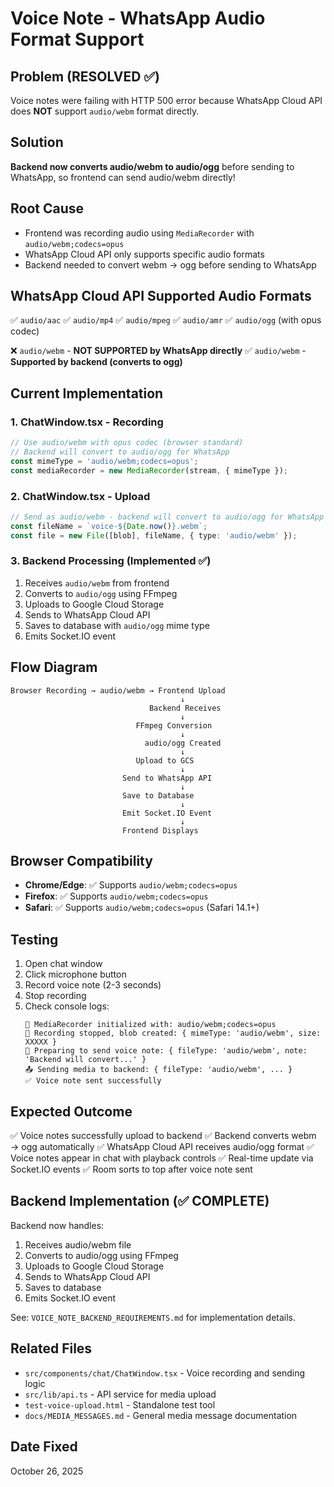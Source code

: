 # Voice Note - WhatsApp Audio Format Support

## Problem (RESOLVED ✅)
Voice notes were failing with HTTP 500 error because WhatsApp Cloud API does **NOT** support `audio/webm` format directly.

## Solution
**Backend now converts audio/webm to audio/ogg** before sending to WhatsApp, so frontend can send audio/webm directly!

## Root Cause
- Frontend was recording audio using `MediaRecorder` with `audio/webm;codecs=opus`
- WhatsApp Cloud API only supports specific audio formats
- Backend needed to convert webm → ogg before sending to WhatsApp

## WhatsApp Cloud API Supported Audio Formats
✅ `audio/aac`
✅ `audio/mp4`
✅ `audio/mpeg`
✅ `audio/amr`
✅ `audio/ogg` (with opus codec)

❌ `audio/webm` - **NOT SUPPORTED by WhatsApp directly**
✅ `audio/webm` - **Supported by backend (converts to ogg)**

## Current Implementation

### 1. ChatWindow.tsx - Recording
```typescript
// Use audio/webm with opus codec (browser standard)
// Backend will convert to audio/ogg for WhatsApp
const mimeType = 'audio/webm;codecs=opus';
const mediaRecorder = new MediaRecorder(stream, { mimeType });
```

### 2. ChatWindow.tsx - Upload
```typescript
// Send as audio/webm - backend will convert to audio/ogg for WhatsApp
const fileName = `voice-${Date.now()}.webm`;
const file = new File([blob], fileName, { type: 'audio/webm' });
```

### 3. Backend Processing (Implemented ✅)
1. Receives `audio/webm` from frontend
2. Converts to `audio/ogg` using FFmpeg
3. Uploads to Google Cloud Storage
4. Sends to WhatsApp Cloud API
5. Saves to database with `audio/ogg` mime type
6. Emits Socket.IO event

## Flow Diagram
```
Browser Recording → audio/webm → Frontend Upload
                                      ↓
                               Backend Receives
                                      ↓
                            FFmpeg Conversion
                                      ↓
                              audio/ogg Created
                                      ↓
                            Upload to GCS
                                      ↓
                         Send to WhatsApp API
                                      ↓
                         Save to Database
                                      ↓
                         Emit Socket.IO Event
                                      ↓
                         Frontend Displays
```

## Browser Compatibility
- **Chrome/Edge**: ✅ Supports `audio/webm;codecs=opus`
- **Firefox**: ✅ Supports `audio/webm;codecs=opus`
- **Safari**: ✅ Supports `audio/webm;codecs=opus` (Safari 14.1+)

## Testing
1. Open chat window
2. Click microphone button
3. Record voice note (2-3 seconds)
4. Stop recording
5. Check console logs:
   ```
   🎤 MediaRecorder initialized with: audio/webm;codecs=opus
   🎤 Recording stopped, blob created: { mimeType: 'audio/webm', size: XXXXX }
   🎤 Preparing to send voice note: { fileType: 'audio/webm', note: 'Backend will convert...' }
   📤 Sending media to backend: { fileType: 'audio/webm', ... }
   ✅ Voice note sent successfully
   ```

## Expected Outcome
✅ Voice notes successfully upload to backend
✅ Backend converts webm → ogg automatically
✅ WhatsApp Cloud API receives audio/ogg format
✅ Voice notes appear in chat with playback controls
✅ Real-time update via Socket.IO events
✅ Room sorts to top after voice note sent

## Backend Implementation (✅ COMPLETE)
Backend now handles:
1. Receives audio/webm file
2. Converts to audio/ogg using FFmpeg
3. Uploads to Google Cloud Storage
4. Sends to WhatsApp Cloud API
5. Saves to database
6. Emits Socket.IO event

See: `VOICE_NOTE_BACKEND_REQUIREMENTS.md` for implementation details.

## Related Files
- `src/components/chat/ChatWindow.tsx` - Voice recording and sending logic
- `src/lib/api.ts` - API service for media upload
- `test-voice-upload.html` - Standalone test tool
- `docs/MEDIA_MESSAGES.md` - General media message documentation

## Date Fixed
October 26, 2025
